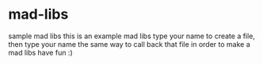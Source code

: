 # mad-libs
sample mad libs
this is an example mad libs
type your name to create a file, then type your name the same way to call back that file in order to make a mad libs
have fun :)
